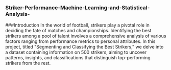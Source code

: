### Striker-Performance-Machine-Learning-and-Statistical-Analysis-
###Introduction
In the world of football, strikers play a pivotal role in deciding the fate of matches and championships. Identifying the best strikers among a pool of talent involves a comprehensive analysis of various factors ranging from performance metrics to personal attributes. In this project, titled "Segmenting and Classifying the Best Strikers," we delve into a dataset containing information on 500 strikers, aiming to uncover patterns, insights, and classifications that distinguish top-performing strikers from the rest.
